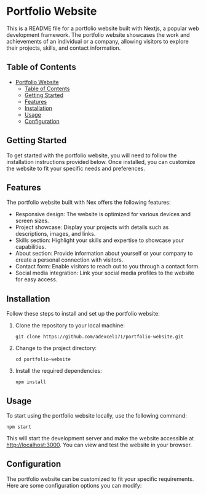 # Portfolio Website

This is a README file for a portfolio website built with Nextjs, a popular web development framework. The portfolio website showcases the work and achievements of an individual or a company, allowing visitors to explore their projects, skills, and contact information.

## Table of Contents
- [Portfolio Website](#portfolio-website)
  - [Table of Contents](#table-of-contents)
  - [Getting Started](#getting-started)
  - [Features](#features)
  - [Installation](#installation)
  - [Usage](#usage)
  - [Configuration](#configuration)

## Getting Started
To get started with the portfolio website, you will need to follow the installation instructions provided below. Once installed, you can customize the website to fit your specific needs and preferences.

## Features
The portfolio website built with Nex offers the following features:
- Responsive design: The website is optimized for various devices and screen sizes.
- Project showcase: Display your projects with details such as descriptions, images, and links.
- Skills section: Highlight your skills and expertise to showcase your capabilities.
- About section: Provide information about yourself or your company to create a personal connection with visitors.
- Contact form: Enable visitors to reach out to you through a contact form.
- Social media integration: Link your social media profiles to the website for easy access.

## Installation
Follow these steps to install and set up the portfolio website:

1. Clone the repository to your local machine:
   ```
   git clone https://github.com/adexcel171/portfolio-website.git
   ```

2. Change to the project directory:
   ```
   cd portfolio-website
   ```

3. Install the required dependencies:
   ```
   npm install
   ```

## Usage
To start using the portfolio website locally, use the following command:

```
npm start
```

This will start the development server and make the website accessible at [http://localhost:3000](http://localhost:3000). You can view and test the website in your browser.

## Configuration
The portfolio website can be customized to fit your specific requirements. Here are some configuration options you can modify:

